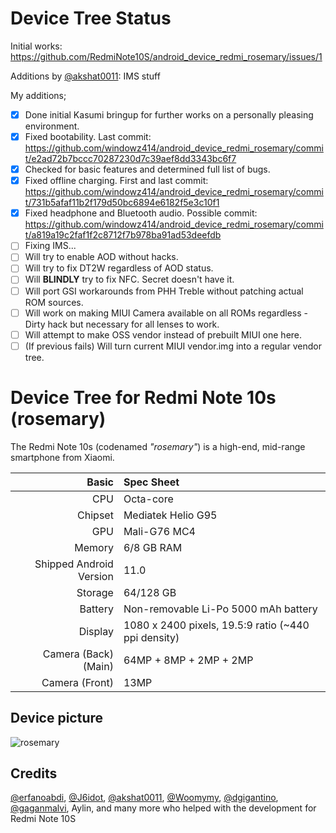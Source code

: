 # Device Tree Status
Initial works: https://github.com/RedmiNote10S/android_device_redmi_rosemary/issues/1

Additions by [@akshat0011](https://github.com/akshat0011): IMS stuff

My additions;
- [x] Done initial Kasumi bringup for further works on a personally pleasing environment.
- [x] Fixed bootability. Last commit: https://github.com/windowz414/android_device_redmi_rosemary/commit/e2ad72b7bccc70287230d7c39aef8dd3343bc6f7
- [x] Checked for basic features and determined full list of bugs.
- [x] Fixed offline charging. First and last commit: https://github.com/windowz414/android_device_redmi_rosemary/commit/731b5afaf11b2f179d50bc6894e6182f5e3c10f1
- [x] Fixed headphone and Bluetooth audio. Possible commit: https://github.com/windowz414/android_device_redmi_rosemary/commit/a819a19c2faf1f2c8712f7b978ba91ad53deefdb
- [ ] Fixing IMS...
- [ ] Will try to enable AOD without hacks.
- [ ] Will try to fix DT2W regardless of AOD status.
- [ ] Will **BLINDLY** try to fix NFC. Secret doesn't have it.
- [ ] Will port GSI workarounds from PHH Treble without patching actual ROM sources.
- [ ] Will work on making MIUI Camera available on all ROMs regardless - Dirty hack but necessary for all lenses to work.
- [ ] Will attempt to make OSS vendor instead of prebuilt MIUI one here.
- [ ] (If previous fails) Will turn current MIUI vendor.img into a regular vendor tree.

Device Tree for Redmi Note 10s (rosemary)
==========================================

The Redmi Note 10s (codenamed _"rosemary"_) is a high-end, mid-range smartphone from Xiaomi.


| Basic                   | Spec Sheet                                                                                                                     |
| -----------------------:|:------------------------------------------------------------------------------------------------------------------------------ |
| CPU                     | Octa-core                                                                                                                      |
| Chipset                 | Mediatek Helio G95                                                                                                            |
| GPU                     | Mali-G76 MC4                                                                                                                   |
| Memory                  | 6/8 GB RAM                                                                                                                     |
| Shipped Android Version | 11.0                                                                                                                           |
| Storage                 | 64/128 GB                                                                                                              |
| Battery                 | Non-removable Li-Po 5000 mAh battery                                                                                           |
| Display                 | 1080 x 2400 pixels, 19.5:9 ratio (~440 ppi density)                                                                            |
| Camera (Back)(Main)     | 64MP + 8MP + 2MP + 2MP                                                                                |
| Camera (Front)          | 13MP                                                                                                     |

## Device picture
![rosemary](https://i01.appmifile.com/webfile/globalimg/Anna/rn10s_Blue.png)

## Credits
[@erfanoabdi](https://github.com/erfanoabdi), [@J6idot](https://github.com/J6idot), [@akshat0011](https://github.com/akshat0011), [@Woomymy](https://github.com/Woomymy), [@dgigantino](https://github.com/dgigantino), [@gaganmalvi](https://github.com/gaganmalvi), Aylin, and many more who helped with the development for Redmi Note 10S
